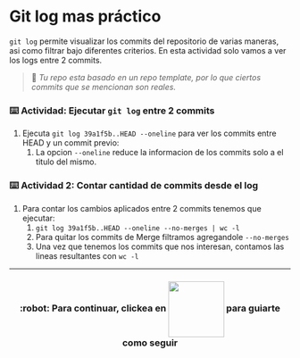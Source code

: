 # Git log mas práctico

`git log` permite visualizar los commits del repositorio de varias maneras, asi como filtrar bajo diferentes criterios.
En esta actividad solo vamos a ver los logs entre 2 commits.

> :robot: _Tu repo esta basado en un repo template, por lo que ciertos commits que se mencionan son reales._

### :keyboard: Actividad: Ejecutar `git log` entre 2 commits

1. Ejecuta `git log 39a1f5b..HEAD --oneline` para ver los commits entre HEAD y un commit previo:
   1. La opcion `--oneline` reduce la informacion de los commits solo a el titulo del mismo.

### :keyboard: Actividad 2: Contar cantidad de commits desde el log

1. Para contar los cambios aplicados entre 2 commits tenemos que ejecutar:
   1. `git log 39a1f5b..HEAD --oneline --no-merges | wc -l`
   2. Para quitar los commits de Merge filtramos agregandole `--no-merges`
   3. Una vez que tenemos los commits que nos interesan, contamos las lineas resultantes con `wc -l`

<hr>
<h3 align="center"> :robot: Para continuar, clickea en <img align="center" src="https://i.imgur.com/K5t3DLq.png" width="100px"> para guiarte como seguir</h3>
